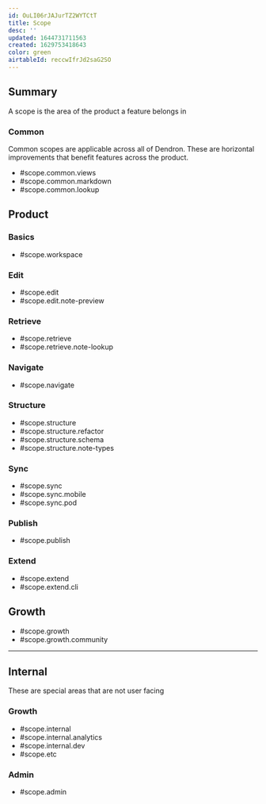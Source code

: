 ```yaml
---
id: OuLI06rJAJurTZ2WYTCtT
title: Scope
desc: ''
updated: 1644731711563
created: 1629753418643
color: green
airtableId: reccwIfrJd2saG2SO
---
```


## Summary

A scope is the area of the product a feature belongs in

### Common

Common scopes are applicable across all of Dendron. These are horizontal improvements that benefit features across the product.

- #scope.common.views
- #scope.common.markdown
- #scope.common.lookup

## Product

### Basics

- #scope.workspace

### Edit

- #scope.edit
- #scope.edit.note-preview

### Retrieve

- #scope.retrieve
- #scope.retrieve.note-lookup

### Navigate

- #scope.navigate

### Structure

- #scope.structure
- #scope.structure.refactor
- #scope.structure.schema
- #scope.structure.note-types

### Sync

- #scope.sync
- #scope.sync.mobile
- #scope.sync.pod

### Publish
- #scope.publish


### Extend

- #scope.extend
- #scope.extend.cli


## Growth

- #scope.growth
- #scope.growth.community

*** 

## Internal
These are special areas that are not user facing

### Growth

- #scope.internal
- #scope.internal.analytics
- #scope.internal.dev
- #scope.etc

### Admin

- #scope.admin




